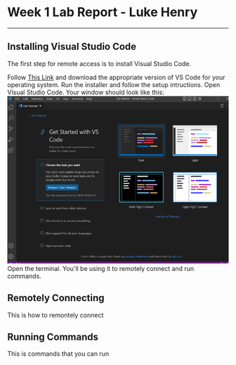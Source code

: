 # Week 1 Lab Report - Luke Henry
***

## Installing Visual Studio Code
The first step for remote access is to install Visual Studio Code.

Follow [This Link](https://code.visualstudio.com/) and download the appropriate version of VS Code for your operating system. Run the installer and follow the setup intructions. Open Visual Studio Code. Your window should look like this:
![Screenshot of VS Code window](https://raw.githubusercontent.com/LukeHenry04/cse15l-lab-reports/main/VS_Code.png)
Open the terminal. You'll be using it to remotely connect and run commands.

## Remotely Connecting
This is how to remontely connect

## Running Commands
This is commands that you can run
